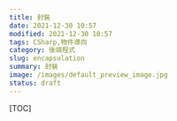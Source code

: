 ```yaml
---
title: 封裝
date: 2021-12-30 10:57
modified: 2021-12-30 10:57
tags: CSharp,物件導向
category: 後端程式
slug: encapsulation
summary: 封裝
image: /images/default_preview_image.jpg
status: draft
---
```


[TOC]